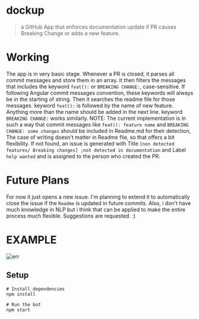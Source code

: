 # dockup

> a GitHub App that enforces documentation update if PR causes Breaking Change or adds a new feature.

# Working
The app is in very basic stage. Whenever a PR is closed, it parses all commit messages and store them in an array. It then filters the messages that includes the keyword `feat():` or `BREAKING CHANGE:`, case-sensitive. If following Angular commit messages convention, these keywords will always be in the starting of string. Then it searches the readme file for those messages.
keyword `feat():` is followed by the name of new feature. Anything more than the name should be added in the next line.
keyword `BREAKING CHANGE:` works similarly.
NOTE: The current implementation is in such a way that commit messages like `feat(): feature name` and `BREAKING CHANGE: some changes` should be included in Readme.md for their detection, The case of writing doesn't matter in Readme file, so that offers a bit flexibility.
If not found, an issue is generated with Title `[non detected features/ Breaking changes] ;not detected in documentation` and Label `help wanted` and is assigned to the person who created the PR.

# Future Plans

For now it just opens a new issue. I'm planning to extend it to automatically close the issue if the `Readme` is updated in future commits.
Also, i don't have much knowledge in NLP but i think that can be applied to make the entire process much flexible.
Suggestions are requested. :)



# EXAMPLE
![err](https://user-images.githubusercontent.com/30005173/37494788-66f02668-28d0-11e8-93cd-6b4ccc2d68c0.PNG)

## Setup

```
# Install dependencies
npm install

# Run the bot
npm start
```


